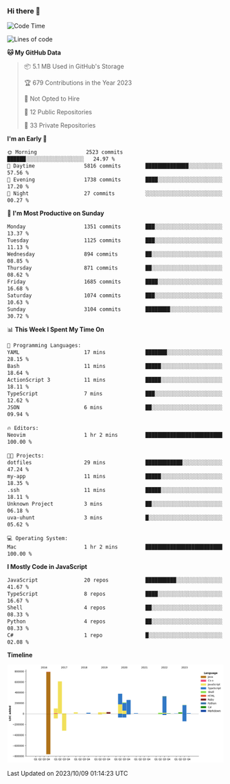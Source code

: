 ### Hi there 👋

<!--
**Clumsy-Coder/Clumsy-Coder** is a ✨ _special_ ✨ repository because its `README.md` (this file) appears on your GitHub profile.

Here are some ideas to get you started:

- 🔭 I’m currently working on ...
- 🌱 I’m currently learning ...
- 👯 I’m looking to collaborate on ...
- 🤔 I’m looking for help with ...
- 💬 Ask me about ...
- 📫 How to reach me: ...
- 😄 Pronouns: ...
- ⚡ Fun fact: ...
-->

<!-- anmol098/waka-readme-stats -->
<!--START_SECTION:waka-->
![Code Time](http://img.shields.io/badge/Code%20Time-404%20hrs%2046%20mins-blue)

![Lines of code](https://img.shields.io/badge/From%20Hello%20World%20I%27ve%20Written-3.0%20million%20lines%20of%20code-blue)

**🐱 My GitHub Data** 

> 📦 5.1 MB Used in GitHub's Storage 
 > 
> 🏆 679 Contributions in the Year 2023
 > 
> 🚫 Not Opted to Hire
 > 
> 📜 12 Public Repositories 
 > 
> 🔑 33 Private Repositories 
 > 
**I'm an Early 🐤** 

```text
🌞 Morning                2523 commits        ██████░░░░░░░░░░░░░░░░░░░   24.97 % 
🌆 Daytime                5816 commits        ██████████████░░░░░░░░░░░   57.56 % 
🌃 Evening                1738 commits        ████░░░░░░░░░░░░░░░░░░░░░   17.20 % 
🌙 Night                  27 commits          ░░░░░░░░░░░░░░░░░░░░░░░░░   00.27 % 
```
📅 **I'm Most Productive on Sunday** 

```text
Monday                   1351 commits        ███░░░░░░░░░░░░░░░░░░░░░░   13.37 % 
Tuesday                  1125 commits        ███░░░░░░░░░░░░░░░░░░░░░░   11.13 % 
Wednesday                894 commits         ██░░░░░░░░░░░░░░░░░░░░░░░   08.85 % 
Thursday                 871 commits         ██░░░░░░░░░░░░░░░░░░░░░░░   08.62 % 
Friday                   1685 commits        ████░░░░░░░░░░░░░░░░░░░░░   16.68 % 
Saturday                 1074 commits        ███░░░░░░░░░░░░░░░░░░░░░░   10.63 % 
Sunday                   3104 commits        ████████░░░░░░░░░░░░░░░░░   30.72 % 
```


📊 **This Week I Spent My Time On** 

```text
💬 Programming Languages: 
YAML                     17 mins             ███████░░░░░░░░░░░░░░░░░░   28.15 % 
Bash                     11 mins             █████░░░░░░░░░░░░░░░░░░░░   18.64 % 
ActionScript 3           11 mins             █████░░░░░░░░░░░░░░░░░░░░   18.11 % 
TypeScript               7 mins              ███░░░░░░░░░░░░░░░░░░░░░░   12.62 % 
JSON                     6 mins              ██░░░░░░░░░░░░░░░░░░░░░░░   09.94 % 

🔥 Editors: 
Neovim                   1 hr 2 mins         █████████████████████████   100.00 % 

🐱‍💻 Projects: 
dotfiles                 29 mins             ████████████░░░░░░░░░░░░░   47.24 % 
my-app                   11 mins             █████░░░░░░░░░░░░░░░░░░░░   18.35 % 
.ssh                     11 mins             █████░░░░░░░░░░░░░░░░░░░░   18.11 % 
Unknown Project          3 mins              ██░░░░░░░░░░░░░░░░░░░░░░░   06.18 % 
uva-uhunt                3 mins              █░░░░░░░░░░░░░░░░░░░░░░░░   05.62 % 

💻 Operating System: 
Mac                      1 hr 2 mins         █████████████████████████   100.00 % 
```

**I Mostly Code in JavaScript** 

```text
JavaScript               20 repos            ██████████░░░░░░░░░░░░░░░   41.67 % 
TypeScript               8 repos             ████░░░░░░░░░░░░░░░░░░░░░   16.67 % 
Shell                    4 repos             ██░░░░░░░░░░░░░░░░░░░░░░░   08.33 % 
Python                   4 repos             ██░░░░░░░░░░░░░░░░░░░░░░░   08.33 % 
C#                       1 repo              █░░░░░░░░░░░░░░░░░░░░░░░░   02.08 % 
```



**Timeline**

![Lines of Code chart](https://raw.githubusercontent.com/Clumsy-Coder/Clumsy-Coder/main/assets/bar_graph.png)


 Last Updated on 2023/10/09 01:14:23 UTC
<!--END_SECTION:waka-->
